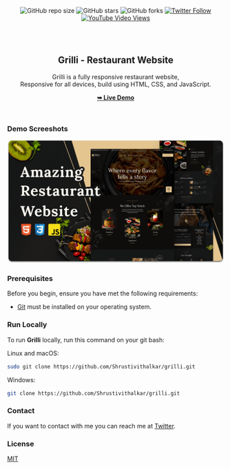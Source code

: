 <div align="center">
  
  ![GitHub repo size](https://img.shields.io/github/repo-size/Shrustivithalkar/grilli)
  ![GitHub stars](https://img.shields.io/github/stars/Shrustivithalkar/grilli?style=social)
  ![GitHub forks](https://img.shields.io/github/forks/Shrustivithalkar/grilli?style=social)
[![Twitter Follow](https://img.shields.io/twitter/follow/Shrustivithalkar?style=social)](https://twitter.com/intent/follow?screen_name=codewithsadee_)
  [![YouTube Video Views](https://img.shields.io/youtube/views/CjVGp5kGHxA?style=social)](https://youtu.be/CjVGp5kGHxA)

  <br />
  <br />

  <h2 align="center">Grilli - Restaurant Website</h2>

  Grilli is a fully responsive restaurant website, <br />Responsive for all devices, build using HTML, CSS, and JavaScript.

  <a href="https://Shrustivithalkar.github.io/grilli/"><strong>➥ Live Demo</strong></a>

</div>

<br />

### Demo Screeshots

![Grilli Desktop Demo](./readme-images/desktop.png "Desktop Demo")

### Prerequisites

Before you begin, ensure you have met the following requirements:

* [Git](https://git-scm.com/downloads "Download Git") must be installed on your operating system.

### Run Locally

To run **Grilli** locally, run this command on your git bash:

Linux and macOS:

```bash
sudo git clone https://github.com/Shrustivithalkar/grilli.git
```

Windows:

```bash
git clone https://github.com/Shrustivithalkar/grilli.git
```

### Contact

If you want to contact with me you can reach me at [Twitter](https://www.twitter.com/Shrustivithalkar).

### License

[MIT](https://choosealicense.com/licenses/mit/)
